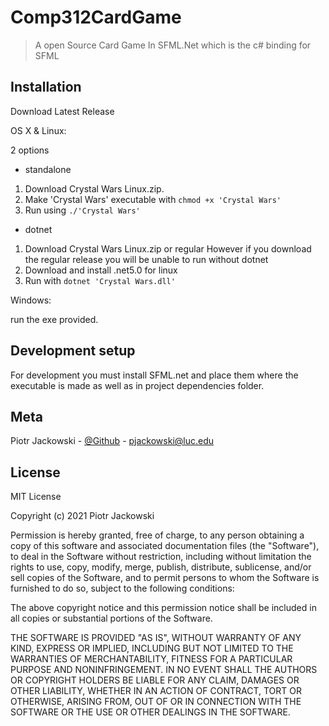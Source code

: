 # Comp312CardGame
> A open Source Card Game In SFML.Net which is the c# binding for SFML


## Installation
Download Latest Release

OS X & Linux:

2 options
* standalone
1. Download Crystal Wars Linux.zip.
2. Make 'Crystal Wars' executable with `chmod +x 'Crystal Wars'`
3. Run using `./'Crystal Wars'`

* dotnet
1. Download Crystal Wars Linux.zip or regular
However if you download the regular release you will be unable to run without dotnet
2. Download and install .net5.0 for linux
3. Run with `dotnet 'Crystal Wars.dll'`


Windows:

run the exe provided.



## Development setup

For development you must install SFML.net and place them where the executable is made as well as in project dependencies folder.


## Meta

Piotr Jackowski - [@Github](https://github.com/pjack7oo) - pjackowski@luc.edu

## License

MIT License

Copyright (c) 2021 Piotr Jackowski

Permission is hereby granted, free of charge, to any person obtaining a copy
of this software and associated documentation files (the "Software"), to deal
in the Software without restriction, including without limitation the rights
to use, copy, modify, merge, publish, distribute, sublicense, and/or sell
copies of the Software, and to permit persons to whom the Software is
furnished to do so, subject to the following conditions:

The above copyright notice and this permission notice shall be included in all
copies or substantial portions of the Software.

THE SOFTWARE IS PROVIDED "AS IS", WITHOUT WARRANTY OF ANY KIND, EXPRESS OR
IMPLIED, INCLUDING BUT NOT LIMITED TO THE WARRANTIES OF MERCHANTABILITY,
FITNESS FOR A PARTICULAR PURPOSE AND NONINFRINGEMENT. IN NO EVENT SHALL THE
AUTHORS OR COPYRIGHT HOLDERS BE LIABLE FOR ANY CLAIM, DAMAGES OR OTHER
LIABILITY, WHETHER IN AN ACTION OF CONTRACT, TORT OR OTHERWISE, ARISING FROM,
OUT OF OR IN CONNECTION WITH THE SOFTWARE OR THE USE OR OTHER DEALINGS IN THE
SOFTWARE.



